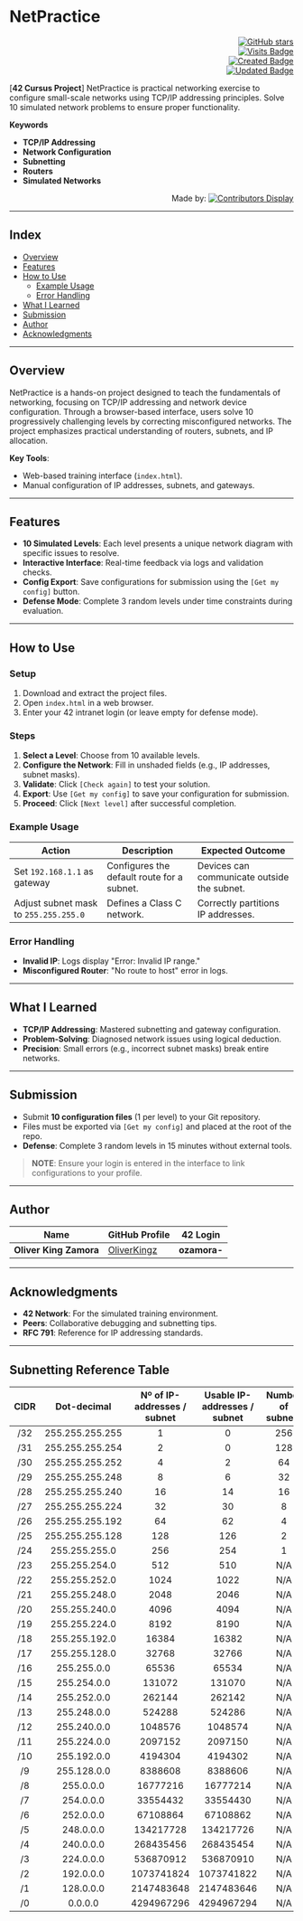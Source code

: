 # NetPractice

<div align="right">

[![GitHub stars](https://img.shields.io/github/stars/OliverKingz/NetPractice?color=brightgreen)]()  
 [![Visits Badge](https://badges.pufler.dev/visits/OliverKingz/NetPractice)]()  
 [![Created Badge](https://badges.pufler.dev/created/OliverKingz/NetPractice)]()  
 [![Updated Badge](https://badges.pufler.dev/updated/OliverKingz/NetPractice)]()

</div>

[**42 Cursus Project**] NetPractice is practical networking exercise to configure small-scale networks using TCP/IP addressing principles. Solve 10 simulated network problems to ensure proper functionality.

**Keywords**

- **TCP/IP Addressing**
- **Network Configuration**
- **Subnetting**
- **Routers**
- **Simulated Networks**

<div align="right">

Made by: [![Contributors Display](https://badges.pufler.dev/contributors/OliverKingz/NetPractice?size=30&padding=5&perRow=10&bots=true)](https://github.com/OliverKingz)

</div>

---

## Index

- [Overview](#overview)
- [Features](#features)
- [How to Use](#how-to-use)
  - [Example Usage](#example-usage)
  - [Error Handling](#error-handling)
- [What I Learned](#what-i-learned)
- [Submission](#submission)
- [Author](#author)
- [Acknowledgments](#acknowledgments)

---

## Overview

NetPractice is a hands-on project designed to teach the fundamentals of networking, focusing on TCP/IP addressing and network device configuration. Through a browser-based interface, users solve 10 progressively challenging levels by correcting misconfigured networks. The project emphasizes practical understanding of routers, subnets, and IP allocation.

**Key Tools**:

- Web-based training interface (`index.html`).
- Manual configuration of IP addresses, subnets, and gateways.

---

## Features

- **10 Simulated Levels**: Each level presents a unique network diagram with specific issues to resolve.
- **Interactive Interface**: Real-time feedback via logs and validation checks.
- **Config Export**: Save configurations for submission using the `[Get my config]` button.
- **Defense Mode**: Complete 3 random levels under time constraints during evaluation.

---

## How to Use

### Setup

1. Download and extract the project files.
2. Open `index.html` in a web browser.
3. Enter your 42 intranet login (or leave empty for defense mode).

### Steps

1. **Select a Level**: Choose from 10 available levels.
2. **Configure the Network**: Fill in unshaded fields (e.g., IP addresses, subnet masks).
3. **Validate**: Click `[Check again]` to test your solution.
4. **Export**: Use `[Get my config]` to save your configuration for submission.
5. **Proceed**: Click `[Next level]` after successful completion.

### Example Usage

| **Action**                            | **Description**                            | **Expected Outcome**                        |
| ------------------------------------- | ------------------------------------------ | ------------------------------------------- |
| Set `192.168.1.1` as gateway          | Configures the default route for a subnet. | Devices can communicate outside the subnet. |
| Adjust subnet mask to `255.255.255.0` | Defines a Class C network.                 | Correctly partitions IP addresses.          |

### Error Handling

- **Invalid IP**: Logs display "Error: Invalid IP range."
- **Misconfigured Router**: "No route to host" error in logs.

---

## What I Learned

- **TCP/IP Addressing**: Mastered subnetting and gateway configuration.
- **Problem-Solving**: Diagnosed network issues using logical deduction.
- **Precision**: Small errors (e.g., incorrect subnet masks) break entire networks.

---

## Submission

- Submit **10 configuration files** (1 per level) to your Git repository.
- Files must be exported via `[Get my config]` and placed at the root of the repo.
- **Defense**: Complete 3 random levels in 15 minutes without external tools.

> **NOTE**: Ensure your login is entered in the interface to link configurations to your profile.

---

## Author

<div align="center">

| **Name**               | **GitHub Profile**                            | **42 Login** |
| ---------------------- | --------------------------------------------- | ------------ |
| **Oliver King Zamora** | [OliverKingz](https://github.com/OliverKingz) | **ozamora-** |

</div>

---

## Acknowledgments

- **42 Network**: For the simulated training environment.
- **Peers**: Collaborative debugging and subnetting tips.
- **RFC 791**: Reference for IP addressing standards.

---

## Subnetting Reference Table

| CIDR |   Dot-decimal   | Nº of IP-addresses / subnet | Usable IP-addresses / subnet | Number of subnets |
| :--: | :-------------: | :-------------------------: | :--------------------------: | :---------------: |
| /32  | 255.255.255.255 |              1              |              0               |        256        |
| /31  | 255.255.255.254 |              2              |              0               |        128        |
| /30  | 255.255.255.252 |              4              |              2               |        64         |
| /29  | 255.255.255.248 |              8              |              6               |        32         |
| /28  | 255.255.255.240 |             16              |              14              |        16         |
| /27  | 255.255.255.224 |             32              |              30              |         8         |
| /26  | 255.255.255.192 |             64              |              62              |         4         |
| /25  | 255.255.255.128 |             128             |             126              |         2         |
| /24  |  255.255.255.0  |             256             |             254              |         1         |
| /23  |  255.255.254.0  |             512             |             510              |        N/A        |
| /22  |  255.255.252.0  |            1024             |             1022             |        N/A        |
| /21  |  255.255.248.0  |            2048             |             2046             |        N/A        |
| /20  |  255.255.240.0  |            4096             |             4094             |        N/A        |
| /19  |  255.255.224.0  |            8192             |             8190             |        N/A        |
| /18  |  255.255.192.0  |            16384            |            16382             |        N/A        |
| /17  |  255.255.128.0  |            32768            |            32766             |        N/A        |
| /16  |   255.255.0.0   |            65536            |            65534             |        N/A        |
| /15  |   255.254.0.0   |           131072            |            131070            |        N/A        |
| /14  |   255.252.0.0   |           262144            |            262142            |        N/A        |
| /13  |   255.248.0.0   |           524288            |            524286            |        N/A        |
| /12  |   255.240.0.0   |           1048576           |           1048574            |        N/A        |
| /11  |   255.224.0.0   |           2097152           |           2097150            |        N/A        |
| /10  |   255.192.0.0   |           4194304           |           4194302            |        N/A        |
|  /9  |   255.128.0.0   |           8388608           |           8388606            |        N/A        |
|  /8  |    255.0.0.0    |          16777216           |           16777214           |        N/A        |
|  /7  |    254.0.0.0    |          33554432           |           33554430           |        N/A        |
|  /6  |    252.0.0.0    |          67108864           |           67108862           |        N/A        |
|  /5  |    248.0.0.0    |          134217728          |          134217726           |        N/A        |
|  /4  |    240.0.0.0    |          268435456          |          268435454           |        N/A        |
|  /3  |    224.0.0.0    |          536870912          |          536870910           |        N/A        |
|  /2  |    192.0.0.0    |         1073741824          |          1073741822          |        N/A        |
|  /1  |    128.0.0.0    |         2147483648          |          2147483646          |        N/A        |
|  /0  |     0.0.0.0     |         4294967296          |          4294967294          |        N/A        |
